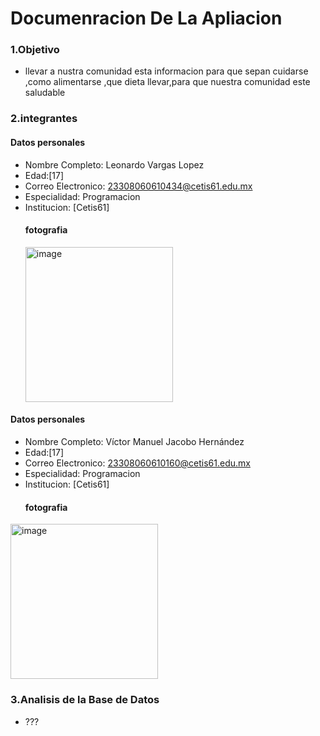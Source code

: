  # Documenracion De La Apliacion
### 1.Objetivo
- llevar a nustra comunidad esta informacion para que sepan cuidarse ,como alimentarse ,que dieta llevar,para que nuestra comunidad este saludable
### 2.integrantes
#### Datos personales
- Nombre Completo: Leonardo Vargas Lopez
- Edad:[17]
- Correo Electronico: 23308060610434@cetis61.edu.mx
- Especialidad: Programacion
- Institucion: [Cetis61]
  #### fotografia
  <img width="236" height="248" alt="image" src="https://github.com/user-attachments/assets/e526fa82-66ea-4b21-9d92-b7ee81f6ef2d" />

 #### Datos personales
- Nombre Completo: Víctor Manuel Jacobo Hernández
- Edad:[17]
- Correo Electronico: 23308060610160@cetis61.edu.mx
- Especialidad: Programacion
- Institucion: [Cetis61]
  #### fotografia
<img width="236" height="248" alt="image" src="https://github.com/user-attachments/assets/494a8f96-0f8c-422e-a2de-f6f6f6474367" />



  
### 3.Analisis de la Base de Datos
- ???
